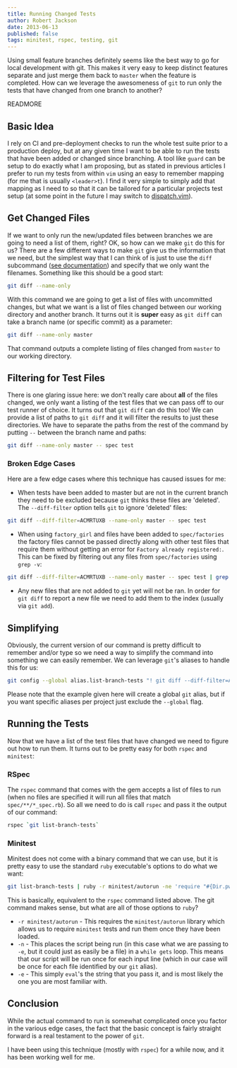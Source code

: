 ```yaml
---
title: Running Changed Tests
author: Robert Jackson
date: 2013-06-13
published: false
tags: minitest, rspec, testing, git
---
```


Using small feature branches definitely seems like the best way to go for local development with git. This makes it very easy to keep distinct features separate and just merge them back to `master` when the feature is completed. How can we leverage the awesomeness of `git` to run only the tests that have changed from one branch to another?

READMORE

## Basic Idea

I rely on CI and pre-deployment checks to run the whole test suite prior to a production deploy, but at any given time I want to be able to run the tests that have been added or changed since branching. A tool like `guard` can be setup to do exactly what I am proposing, but as stated in previous articles I prefer to run my tests from within `vim` using an easy to remember mapping (for me that is usually `<leader>t`). I find it very simple to simply add that mapping as I need to so that it can be tailored for a particular projects test setup (at some point in the future I may switch to [dispatch.vim](https://github.com/tpope/vim-dispatch)).

## Get Changed Files

If we want to only run the new/updated files between branches we are going to need a list of them, right? OK, so how can we make `git` do this for us? There are a few different ways to make `git` give us the information that we need, but the simplest way that I can think of is just to use the `diff` subcommand ([see documentation](http://git-scm.com/docs/git-diff)) and specify that we only want the filenames.  Something like this should be a good start:

```sh
git diff --name-only
```

With this command we are going to get a list of files with uncommitted changes, but what we want is a list of files changed between our working directory and another branch. It turns out it is **super** easy as `git diff` can take a branch name (or specific commit) as a parameter:

```sh
git diff --name-only master
```

That command outputs a complete listing of files changed from `master` to our working directory.

## Filtering for Test Files

There is one glaring issue here: we don't really care about **all** of the files changed, we only want a listing of the test files that we can pass off to our test runner of choice. It turns out that `git diff` can do this too! We can provide a list of paths to `git diff` and it will filter the results to just these directories. We have to separate the paths from the rest of the command by putting `--` between the branch name and paths:

```sh
git diff --name-only master -- spec test
```

### Broken Edge Cases

Here are a few edge cases where this technique has caused issues for me:

* When tests have been added to master but are not in the current branch they need to be excluded because `git` thinks these files are 'deleted'. The `--diff-filter` option tells `git` to ignore 'deleted' files:

```sh
git diff --diff-filter=ACMRTUXB --name-only master -- spec test
```

* When using `factory_girl` and files have been added to `spec/factories` the factory files cannot be passed directly along with other test files that require them without getting an error for `Factory already registered:`. This can be fixed by filtering out any files from `spec/factories` using `grep -v`:

```sh
git diff --diff-filter=ACMRTUXB --name-only master -- spec test | grep -v spec/factories
```

* Any new files that are not added to `git` yet will not be ran. In order for `git diff` to report a new file we need to add them to the index (usually via `git add`).

## Simplifying

Obviously, the current version of our command is pretty difficult to remember and/or type so we need a way to simplify the command into something we can easily remember. We can leverage `git`'s aliases to handle this for us: 

```sh
git config --global alias.list-branch-tests "! git diff --diff-filter=ACMRTUXB --name-only master -- spec test | grep -v spec/factories "
```
Please note that the example given here will create a global `git` alias, but if you want specific aliases per project just exclude the `--global` flag.

## Running the Tests

Now that we have a list of the test files that have changed we need to figure out how to run them. It turns out to be pretty easy for both `rspec` and `minitest`:

### RSpec

The `rspec` command that comes with the gem accepts a list of files to run (when no files are specified it will run all files that match `spec/**/*_spec.rb`). So all we need to do is call `rspec` and pass it the output of our command:

```sh
rspec `git list-branch-tests`
```

### Minitest

Minitest does not come with a binary command that we can use, but it is pretty easy to use the standard `ruby` executable's options to do what we want:

```sh
git list-branch-tests | ruby -r minitest/autorun -ne 'require "#{Dir.pwd}/#{$_.chomp}"'
```

This is basically, equivalent to the `rspec` command listed above. The git command makes sense, but what are all of those options to `ruby`?

* `-r minitest/autorun` - This requires the `minitest/autorun` library which allows us to require `minitest` tests and run them once they have been loaded.
* `-n` - This places the script being run (in this case what we are passing to `-e`, but it could just as easily be a file) in a `while gets` loop. This means that our script will be run once for each input line (which in our case will be once for each file identified by our `git` alias).
* `-e` - This simply `eval`'s the string that you pass it, and is most likely the one you are most familiar with.

## Conclusion

While the actual command to run is somewhat complicated once you factor in the various edge cases, the fact that the basic concept is fairly straight forward is a real testament to the power of `git`. 

I have been using this technique (mostly with `rspec`) for a while now, and it has been working well for me.


